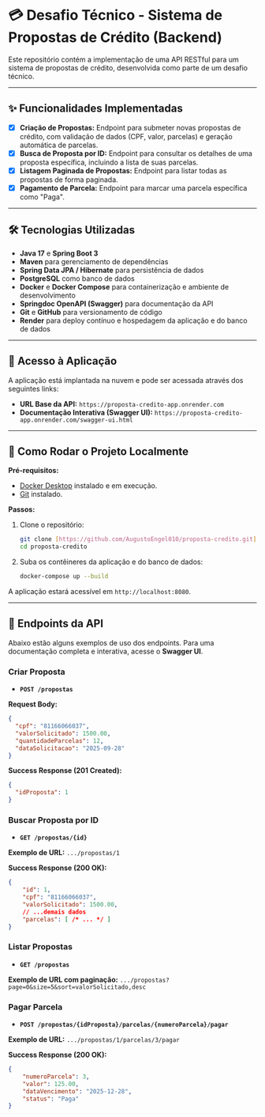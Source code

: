# 💳 Desafio Técnico - Sistema de Propostas de Crédito (Backend)

Este repositório contém a implementação de uma API RESTful para um sistema de propostas de crédito, desenvolvida como parte de um desafio técnico.

---

## ✨ Funcionalidades Implementadas

-   [x] **Criação de Propostas:** Endpoint para submeter novas propostas de crédito, com validação de dados (CPF, valor, parcelas) e geração automática de parcelas.
-   [x] **Busca de Proposta por ID:** Endpoint para consultar os detalhes de uma proposta específica, incluindo a lista de suas parcelas.
-   [x] **Listagem Paginada de Propostas:** Endpoint para listar todas as propostas de forma paginada.
-   [x] **Pagamento de Parcela:** Endpoint para marcar uma parcela específica como "Paga".

---

## 🛠️ Tecnologias Utilizadas

-   **Java 17** e **Spring Boot 3**
-   **Maven** para gerenciamento de dependências
-   **Spring Data JPA / Hibernate** para persistência de dados
-   **PostgreSQL** como banco de dados
-   **Docker** e **Docker Compose** para containerização e ambiente de desenvolvimento
-   **Springdoc OpenAPI (Swagger)** para documentação da API
-   **Git** e **GitHub** para versionamento de código
-   **Render** para deploy contínuo e hospedagem da aplicação e do banco de dados

---

## 🚀 Acesso à Aplicação

A aplicação está implantada na nuvem e pode ser acessada através dos seguintes links:

* **URL Base da API:** `https://proposta-credito-app.onrender.com` 
* **Documentação Interativa (Swagger UI):** `https://proposta-credito-app.onrender.com/swagger-ui.html` 

---

## 🐳 Como Rodar o Projeto Localmente

**Pré-requisitos:**
* [Docker Desktop](https://www.docker.com/products/docker-desktop/) instalado e em execução.
* [Git](https://git-scm.com/) instalado.

**Passos:**
1.  Clone o repositório:
    ```bash
    git clone [https://github.com/AugustoEngel010/proposta-credito.git](https://github.com/AugustoEngel010/proposta-credito.git)
    cd proposta-credito
    ```

2.  Suba os contêineres da aplicação e do banco de dados:
    ```bash
    docker-compose up --build
    ```
A aplicação estará acessível em `http://localhost:8080`.

---

## 📄 Endpoints da API

Abaixo estão alguns exemplos de uso dos endpoints. Para uma documentação completa e interativa, acesse o **Swagger UI**.

### Criar Proposta
-   **`POST /propostas`**

**Request Body:**
```json
{
  "cpf": "81166066037",
  "valorSolicitado": 1500.00,
  "quantidadeParcelas": 12,
  "dataSolicitacao": "2025-09-28"
}
```
**Success Response (201 Created):**
```json
{
  "idProposta": 1
}
```
### Buscar Proposta por ID
-   **`GET /propostas/{id}`**

**Exemplo de URL:** `.../propostas/1`

**Success Response (200 OK):**
```json
{
    "id": 1,
    "cpf": "81166066037",
    "valorSolicitado": 1500.00,
    // ...demais dados
    "parcelas": [ /* ... */ ]
}
```
### Listar Propostas
-   **`GET /propostas`**

**Exemplo de URL com paginação:** `.../propostas?page=0&size=5&sort=valorSolicitado,desc`

### Pagar Parcela
-   **`POST /propostas/{idProposta}/parcelas/{numeroParcela}/pagar`**

**Exemplo de URL:** `.../propostas/1/parcelas/3/pagar`

**Success Response (200 OK):**
```json
{
    "numeroParcela": 3,
    "valor": 125.00,
    "dataVencimento": "2025-12-28",
    "status": "Paga"
}
```
